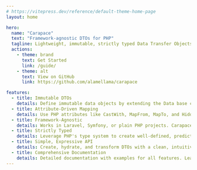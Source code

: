```yaml
---
# https://vitepress.dev/reference/default-theme-home-page
layout: home

hero:
  name: "Carapace"
  text: "Framework-agnostic DTOs for PHP"
  tagline: Lightweight, immutable, strictly typed Data Transfer Objects with attribute-driven mapping
  actions:
    - theme: brand
      text: Get Started
      link: /guide/
    - theme: alt
      text: View on GitHub
      link: https://github.com/alamellama/carapace

features:
  - title: Immutable DTOs
    details: Define immutable data objects by extending the Data base class. Properties are initialized via constructor promotion.
  - title: Attribute-Driven Mapping
    details: Use PHP attributes like CastWith, MapFrom, MapTo, and Hidden to control how data is hydrated, transformed, and serialized with minimal boilerplate.
  - title: Framework-Agnostic
    details: Works in Laravel, Symfony, or plain PHP projects. Carapace is a lightweight library with no external dependencies, making it easy to integrate into any PHP 8.2+ project.
  - title: Strictly Typed
    details: Leverage PHP's type system to create well-defined, predictable data structures. Carapace encourages type safety.
  - title: Simple, Expressive API
    details: Create, hydrate, and transform DTOs with a clean, intuitive API. Carapace makes working with DTOs a pleasure, reducing boilerplate and increasing productivity.
  - title: Comprehensive Documentation
    details: Detailed documentation with examples for all features. Learn how to use Carapace effectively and get the most out of your DTOs.
---
```

